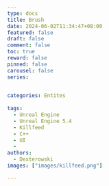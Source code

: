 ```yaml
---
type: docs 
title: Brush
date: 2024-06-02T11:34:47+08:00
featured: false
draft: false
comment: false
toc: true
reward: false
pinned: false
carousel: false
series: 

 
categories: Entites
 
tags: 
  - Unreal Engine
  - Unreal Engine 5.4
  - Killfeed
  - C++
  - UI
  -
authors:
  - Dexterowski
images: ["images/killfeed.png"]

---
```

